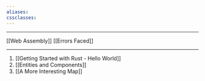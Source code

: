 ```yaml
---
aliases: 
cssclasses:
---
```

---

[[Web Assembly]]
[[Errors Faced]]

---

1. [[Getting Started with Rust - Hello World]]
2. [[Entities and Components]]
3. [[A More Interesting Map]]